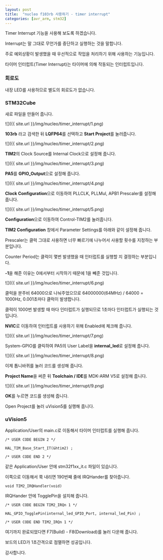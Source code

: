```yaml
---
layout: post
title:  "nucleo f103rb 사용하기 - timer interrupt"
categories: [avr_arm, stm32]
---
```


Timer Interrupt 기능을 사용해 보도록 하겠습니다.

Interrupt는 말 그대로 무언가를 중단하고 실행하는 것을 말합니다.

주로 예외상황이 발생했을 때 우선적으로 작업을 처리하기 위해 사용하는 기능입니다.

타이머 인터럽트(Timer Interrupt)는 타이머에 의해 작동되는 인터럽트입니다.

### 회로도

내장 LED를 사용하므로 별도의 회로도가 없습니다.

### STM32Cube

새로 파일을 만들어 줍니다.

![]({{ site.url }}/img/nucleo/timer_interrupt/1.png)

**103rb** 라고 검색한 뒤 **LQFP64**를 선택하고 **Start Project**를 눌러줍니다.

![]({{ site.url }}/img/nucleo/timer_interrupt/2.png)

**TIM2**의 Clock Source를 Internal Clock으로 설정해 줍니다.

![]({{ site.url }}/img/nucleo/timer_interrupt/3.png)

**PA5**를 **GPIO_Output**으로 설정해 줍니다.

![]({{ site.url }}/img/nucleo/timer_interrupt/4.png)

**Clock Configuration**으로 이동하여 PLLCLK, PLLMul, APB1 Prescaler를 설정해 줍니다.

![]({{ site.url }}/img/nucleo/timer_interrupt/5.png)

**Configuration**으로 이동하여 Control-TIM2를 눌러줍니다.

**TIM2 Configuration** 창에서 Parameter Settings를 아래와 같이 설정해 줍니다.

Prescaler는 클럭 그대로 사용하면 너무 빠르기에 나누어서 사용할 횟수를 지정하는 부분입니다.

Counter Period는 클럭이 몇번 발생했을 때 인터럽트를 실행할 지 결정하는 부분입니다.

**-1**을 해준 이유는 0에서부터 시작하기 때문에 1을 빼준 것입니다.

![]({{ site.url }}/img/nucleo/timer_interrupt/6.png)

클럭을 분주비 64000으로 나눠주었으므로 64000000(64MHz) / 64000 = 1000Hz, 0.001초마다 클럭이 발생합니다.

클럭이 1000번 발생할 때 마다 인터럽트가 실행되므로 1초마다 인터럽트가 실행되는 것입니다.

**NVIC**로 이동하여 인터럽트를 사용하기 위해 Enabled에 체크해 줍니다.

![]({{ site.url }}/img/nucleo/timer_interrupt/7.png)

System-GPIO를 클릭하여 PA5의 User Label을 **internal_led**로 설정해 줍니다.

![]({{ site.url }}/img/nucleo/timer_interrupt/8.png)

이제 톱니바퀴를 눌러 코드를 생성해 줍니다.

**Project Name**을 써준 뒤 **Toolchain / IDE**를 MDK-ARM V5로 설정해 줍니다.

![]({{ site.url }}/img/nucleo/timer_interrupt/9.png)

**OK**를 누르면 코드를 생성해 줍니다.

Open Project를 눌러 uVision5를 실행해 줍니다.

### uVision5

Application/User의 main.c로 이동해서 타이머 인터럽트를 실행해 줍니다.

~~~
/* USER CODE BEGIN 2 */

HAL_TIM_Base_Start_IT(&htim2) ;

/* USER CODE END 2 */
~~~

같은 Application/User 안에 stm32f1xx_it.c 파일이 있습니다.

이쪽으로 이동해서 쭉 내리면 190번째 줄에 IRQHander를 찾아줍니다.

~~~
void TIM2_IRQHandler(void)
~~~

IRQHander 안에 TogglePin을 설치해 줍니다.

~~~
/* USER CODE BEGIN TIM2_IRQn 1 */

HAL_GPIO_TogglePin(internal_led_GPIO_Port, internal_led_Pin) ;

/* USER CODE END TIM2_IRQn 1 */
~~~

여기까지 완료되었다면 F7(Build) - F8(Download)를 눌러 다운해 줍니다.

보드의 LED가 1초간격으로 점멸하면 성공입니다.

감사합니다.
